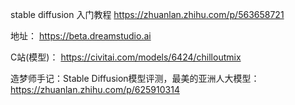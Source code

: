 

stable diffusion 入门教程 https://zhuanlan.zhihu.com/p/563658721

地址： https://beta.dreamstudio.ai

C站(模型)： https://civitai.com/models/6424/chilloutmix

造梦师手记：Stable Diffusion模型评测，最美的亚洲人大模型： https://zhuanlan.zhihu.com/p/625910314
